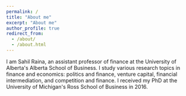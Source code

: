 ```yaml
---
permalink: /
title: "About me"
excerpt: "About me"
author_profile: true
redirect_from: 
  - /about/
  - /about.html
---
```


I am Sahil Raina, an assistant professor of finance at the University of Alberta's Alberta School of Business. I study various research topics in finance and economics: politics and finance, venture capital, financial intermediation, and competition and finance. I received my PhD at the University of Michigan's Ross School of Business in 2016.
